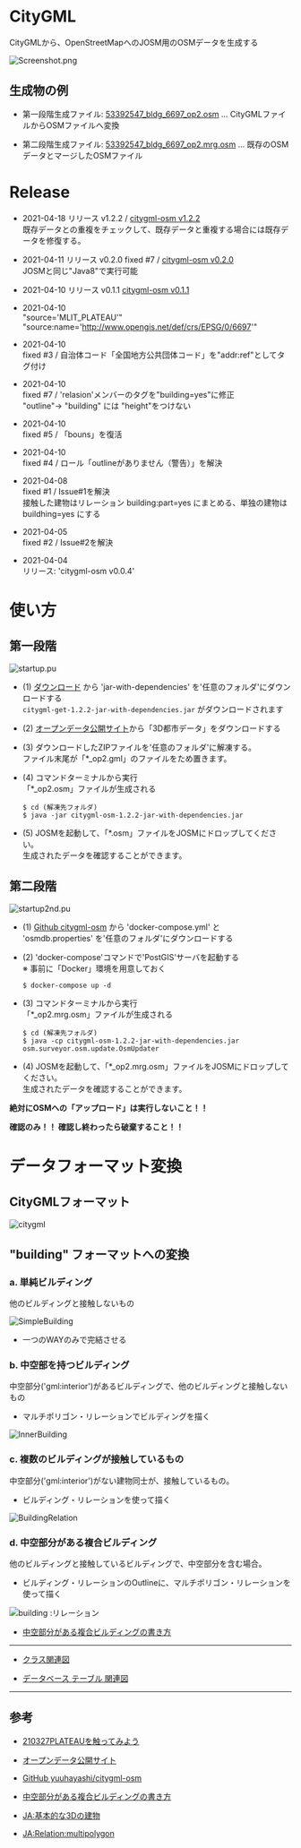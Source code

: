 # CityGML

CityGMLから、OpenStreetMapへのJOSM用のOSMデータを生成する

![Screenshot.png](doc/Screenshot.png)

## 生成物の例

- 第一段階生成ファイル: [53392547_bldg_6697_op2.osm](53392547_bldg_6697_op2.osm) ... CityGMLファイルからOSMファイルへ変換

- 第二段階生成ファイル: [53392547_bldg_6697_op2.mrg.osm](53392547_bldg_6697_op2.mrg.osm) ... 既存のOSMデータとマージしたOSMファイル


# Release

- 2021-04-18 リリース v1.2.2 / [citygml-osm v1.2.2](http://surveyor.mydns.jp/archiva/#artifact-details-download-content~haya4/osm.surveyor/citygml-osm/1.2.2)<br/>既存データとの重複をチェックして、既存データと重複する場合には既存データを修復する。

- 2021-04-11 リリース v0.2.0 fixed #7 / [citygml-osm v0.2.0](http://surveyor.mydns.jp/archiva/#artifact-details-download-content~haya4/osm.surveyor/citygml-osm/0.2.0)<br/>JOSMと同じ"Java8"で実行可能

- 2021-04-10 リリース v0.1.1 [citygml-osm v0.1.1](http://surveyor.mydns.jp/archiva/#artifact-details-download-content~haya4/osm.surveyor/citygml-osm/0.1.1)
- 2021-04-10<br/> "source='MLIT_PLATEAU'"<br/>"source:name='http://www.opengis.net/def/crs/EPSG/0/6697'"
- 2021-04-10<br/> fixed #3 / 自治体コード「全国地方公共団体コード」を"addr:ref"としてタグ付け 
- 2021-04-10<br/> fixed #7 / 'relasion'メンバーのタグを"building=yes"に修正<br/>"outline"-> "building" には "height"をつけない
- 2021-04-10<br/> fixed #5 / 「bouns」を復活
- 2021-04-10<br/> fixed #4 / ロール「outlineがありません（警告）」を解決

- 2021-04-08<br/> fixed #1 / Issue#1を解決<br/> 接触した建物はリレーション building:part=yes にまとめる、単独の建物は buildhing=yes にする

- 2021-04-05<br/> fixed #2 / Issue#2を解決

- 2021-04-04<br/> リリース: 'citygml-osm v0.0.4'


# 使い方

## 第一段階

![startup.pu](doc/startup.png)

- (1) [ダウンロード](http://surveyor.mydns.jp/archiva/#artifact-details-download-content~haya4/osm.surveyor/citygml-osm/1.2.2) から 'jar-with-dependencies' を'任意のフォルダ'にダウンロードする<br/> `citygml-get-1.2.2-jar-with-dependencies.jar` がダウンロードされます

- (2) [オープンデータ公開サイト](https://www.geospatial.jp/ckan/dataset/plateau)から「3D都市データ」をダウンロードする

- (3) ダウンロードしたZIPファイルを'任意のフォルダ'に解凍する。<br/>ファイル末尾が「*_op2.gml」のファイルをため置きます。

- (4) コマンドターミナルから実行<br/>「*_op2.osm」ファイルが生成される

  ```
  $ cd (解凍先フォルダ)
  $ java -jar citygml-osm-1.2.2-jar-with-dependencies.jar
  ```

- (5) JOSMを起動して、「*.osm」ファイルをJOSMにドロップしてください。<br/>生成されたデータを確認することができます。


## 第二段階

![startup2nd.pu](doc/startup2nd.png)

- (1) [Github citygml-osm](https://github.com/yuuhayashi/citygml-osm) から 'docker-compose.yml' と 'osmdb.properties' を'任意のフォルダ'にダウンロードする

- (2) 'docker-compose'コマンドで'PostGIS'サーバを起動する<br/>※ 事前に「Docker」環境を用意しておく

  ```
  $ docker-compose up -d
  ```

- (3) コマンドターミナルから実行<br/>「*_op2.mrg.osm」ファイルが生成される

  ```
  $ cd (解凍先フォルダ)
  $ java -cp citygml-osm-1.2.2-jar-with-dependencies.jar osm.surveyor.osm.update.OsmUpdater
  ```

- (4) JOSMを起動して、「*_op2.mrg.osm」ファイルをJOSMにドロップしてください。<br/>生成されたデータを確認することができます。



**絶対にOSMへの「アップロード」は実行しないこと！！**

**確認のみ！！  確認し終わったら破棄すること！！**


# データフォーマット変換

## CityGMLフォーマット

![citygml](doc/citygml.mind.png)


## "building" フォーマットへの変換

### a. 単純ビルディング

他のビルディングと接触しないもの

![SimpleBuilding](doc/building/SimpleBuilding.png)

 - 一つのWAYのみで完結させる

### b. 中空部を持つビルディング

中空部分('gml:interior')があるビルディングで、他のビルディングと接触しないもの

 - マルチポリゴン・リレーションでビルディングを描く

![InnerBuilding](doc/building/InnerBuilding.png)

### c. 複数のビルディングが接触しているもの

中空部分('gml:interior')がない建物同士が、接触しているもの。

 - ビルディング・リレーションを使って描く

![BuildingRelation](doc/building/BuildingRelation.png)
 
### d. 中空部分がある複合ビルディング

他のビルディングと接触しているビルディングで、中空部分を含む場合。

 - ビルディング・リレーションのOutlineに、マルチポリゴン・リレーションを使って描く

![building :リレーション](doc/building/building.png)

- [中空部分がある複合ビルディングの書き方](doc/building/Building.md)


------

- [クラス関連図](doc/class.png)

- [データベース テーブル 関連図](doc/dbTables.png)

----------------

## 参考

 - [210327PLATEAUを触ってみよう](https://hackmd.io/@geopythonjp/HkZOmNpqL/%2FhfZTkl5FQGy8YHrgzc7ohQ)

 - [オープンデータ公開サイト](https://www.geospatial.jp/ckan/dataset/plateau)

 - [GitHub yuuhayashi/citygml-osm](https://github.com/yuuhayashi/citygml-osm)

 - [中空部分がある複合ビルディングの書き方](doc/building/Building.md)

 - [JA:基本的な3Dの建物](https://wiki.openstreetmap.org/wiki/JA:%E5%9F%BA%E6%9C%AC%E7%9A%84%E3%81%AA3D%E3%81%AE%E5%BB%BA%E7%89%A9)
 
 - [JA:Relation:multipolygon](https://wiki.openstreetmap.org/wiki/JA:Relation:multipolygon)

